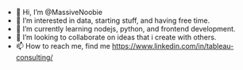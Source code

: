 - 👋 Hi, I’m @MassiveNoobie
- 👀 I’m interested in data, starting stuff, and having free time.
- 🌱 I’m currently learning nodejs, python, and frontend development.
- 💞️ I’m looking to collaborate on ideas that i create with others.
- 📫 How to reach me, find me https://www.linkedin.com/in/tableau-consulting/

<!---
MassiveNoobie/MassiveNoobie is a ✨ special ✨ repository because its `README.md` (this file) appears on your GitHub profile.
You can click the Preview link to take a look at your changes.
--->
